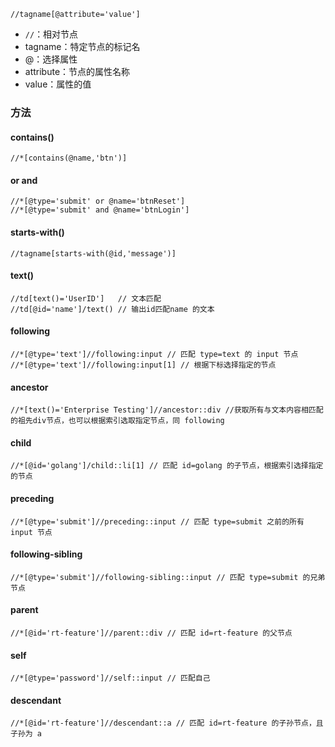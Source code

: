 ```xpath
//tagname[@attribute='value']
```

- `//`：相对节点
- tagname：特定节点的标记名
- @：选择属性
- attribute：节点的属性名称
- value：属性的值 

### 方法

#### contains()

```
//*[contains(@name,'btn')]
```

#### or and

```
//*[@type='submit' or @name='btnReset']
//*[@type='submit' and @name='btnLogin']
```

#### starts-with()

```
//tagname[starts-with(@id,'message')]
```

#### text()

```
//td[text()='UserID']	// 文本匹配
//td[@id='name']/text() // 输出id匹配name 的文本
```

#### following

```
//*[@type='text']//following:input // 匹配 type=text 的 input 节点
//*[@type='text']//following:input[1] // 根据下标选择指定的节点
```

#### ancestor

```
//*[text()='Enterprise Testing']//ancestor::div	//获取所有与文本内容相匹配的祖先div节点，也可以根据索引选取指定节点，同 following
```

#### child

```
//*[@id='golang']/child::li[1] // 匹配 id=golang 的子节点，根据索引选择指定的节点
```

#### preceding

```
//*[@type='submit']//preceding::input // 匹配 type=submit 之前的所有 input 节点
```

#### following-sibling

```
//*[@type='submit']//following-sibling::input // 匹配 type=submit 的兄弟节点
```

#### parent

```
//*[@id='rt-feature']//parent::div // 匹配 id=rt-feature 的父节点
```

#### self

```
//*[@type='password']//self::input // 匹配自己
```

#### descendant

```
//*[@id='rt-feature']//descendant::a // 匹配 id=rt-feature 的子孙节点，且子孙为 a
```

